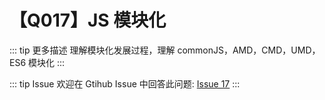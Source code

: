 # 【Q017】JS 模块化

::: tip 更多描述
理解模块化发展过程，理解 commonJS，AMD，CMD，UMD，ES6 模块化
:::

::: tip Issue
欢迎在 Gtihub Issue 中回答此问题: [Issue 17](https://github.com/kangyana/daily-question/issues/17)
:::

